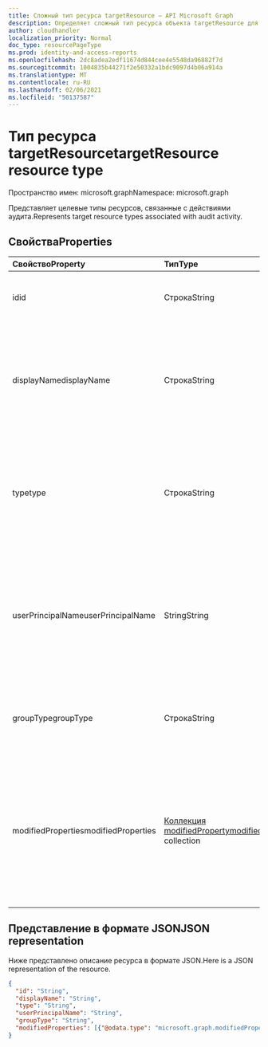 ```yaml
---
title: Сложный тип ресурса targetResource — API Microsoft Graph
description: Определяет сложный тип ресурса объекта targetResource для API Microsoft Graph, который поддерживает действия организации (клиента) по отчетам журнала аудита.
author: cloudhandler
localization_priority: Normal
doc_type: resourcePageType
ms.prod: identity-and-access-reports
ms.openlocfilehash: 2dc8adea2edf11674d844cee4e5548da96882f7d
ms.sourcegitcommit: 1004835b44271f2e50332a1bdc9097d4b06a914a
ms.translationtype: MT
ms.contentlocale: ru-RU
ms.lasthandoff: 02/06/2021
ms.locfileid: "50137587"
---
```

# <a name="targetresource-resource-type"></a><span data-ttu-id="6fc8f-103">Тип ресурса targetResource</span><span class="sxs-lookup"><span data-stu-id="6fc8f-103">targetResource resource type</span></span>

<span data-ttu-id="6fc8f-104">Пространство имен: microsoft.graph</span><span class="sxs-lookup"><span data-stu-id="6fc8f-104">Namespace: microsoft.graph</span></span>

<span data-ttu-id="6fc8f-105">Представляет целевые типы ресурсов, связанные с действиями аудита.</span><span class="sxs-lookup"><span data-stu-id="6fc8f-105">Represents target resource types associated with audit activity.</span></span> 


## <a name="properties"></a><span data-ttu-id="6fc8f-106">Свойства</span><span class="sxs-lookup"><span data-stu-id="6fc8f-106">Properties</span></span>

| <span data-ttu-id="6fc8f-107">Свойство</span><span class="sxs-lookup"><span data-stu-id="6fc8f-107">Property</span></span>     | <span data-ttu-id="6fc8f-108">Тип</span><span class="sxs-lookup"><span data-stu-id="6fc8f-108">Type</span></span>   |<span data-ttu-id="6fc8f-109">Описание</span><span class="sxs-lookup"><span data-stu-id="6fc8f-109">Description</span></span>|
|:---------------|:--------|:----------|
|<span data-ttu-id="6fc8f-110">id</span><span class="sxs-lookup"><span data-stu-id="6fc8f-110">id</span></span>|<span data-ttu-id="6fc8f-111">Строка</span><span class="sxs-lookup"><span data-stu-id="6fc8f-111">String</span></span>|<span data-ttu-id="6fc8f-112">Указывает уникальный ИД ресурса.</span><span class="sxs-lookup"><span data-stu-id="6fc8f-112">Indicates the unique ID of the resource.</span></span>|
|<span data-ttu-id="6fc8f-113">displayName</span><span class="sxs-lookup"><span data-stu-id="6fc8f-113">displayName</span></span>|<span data-ttu-id="6fc8f-114">Строка</span><span class="sxs-lookup"><span data-stu-id="6fc8f-114">String</span></span>|<span data-ttu-id="6fc8f-115">Указывает видимое имя, определенное для ресурса.</span><span class="sxs-lookup"><span data-stu-id="6fc8f-115">Indicates the visible name defined for the resource.</span></span> <span data-ttu-id="6fc8f-116">Обычно указывается, когда создается ресурс.</span><span class="sxs-lookup"><span data-stu-id="6fc8f-116">Typically specified when the resource is created.</span></span>|
|<span data-ttu-id="6fc8f-117">type</span><span class="sxs-lookup"><span data-stu-id="6fc8f-117">type</span></span>|<span data-ttu-id="6fc8f-118">Строка</span><span class="sxs-lookup"><span data-stu-id="6fc8f-118">String</span></span>|<span data-ttu-id="6fc8f-119">Описывает тип ресурса.</span><span class="sxs-lookup"><span data-stu-id="6fc8f-119">Describes the resource type.</span></span>  <span data-ttu-id="6fc8f-120">Примеры значений: `Application` , `Group` , и `ServicePrincipal` `User` .</span><span class="sxs-lookup"><span data-stu-id="6fc8f-120">Example values include `Application`, `Group`, `ServicePrincipal`, and `User`.</span></span>|
|<span data-ttu-id="6fc8f-121">userPrincipalName</span><span class="sxs-lookup"><span data-stu-id="6fc8f-121">userPrincipalName</span></span>|<span data-ttu-id="6fc8f-122">String</span><span class="sxs-lookup"><span data-stu-id="6fc8f-122">String</span></span>|<span data-ttu-id="6fc8f-123">Если **за** установлен тип, это включает имя пользователя, инициа которого было инициировано действие; для `User` других `null` типов.</span><span class="sxs-lookup"><span data-stu-id="6fc8f-123">When **type** is set to `User`, this includes the user name that initiated the action; `null` for other types.</span></span>|
|<span data-ttu-id="6fc8f-124">groupType</span><span class="sxs-lookup"><span data-stu-id="6fc8f-124">groupType</span></span>|<span data-ttu-id="6fc8f-125">Строка</span><span class="sxs-lookup"><span data-stu-id="6fc8f-125">String</span></span>|<span data-ttu-id="6fc8f-126">Если **за** установлен `Group` тип, это указывает на тип группы.</span><span class="sxs-lookup"><span data-stu-id="6fc8f-126">When **type** is set to `Group`, this indicates the group type.</span></span>|
|<span data-ttu-id="6fc8f-127">modifiedProperties</span><span class="sxs-lookup"><span data-stu-id="6fc8f-127">modifiedProperties</span></span>|<span data-ttu-id="6fc8f-128">[Коллекция modifiedProperty](modifiedproperty.md)</span><span class="sxs-lookup"><span data-stu-id="6fc8f-128">[modifiedProperty](modifiedproperty.md) collection</span></span>|<span data-ttu-id="6fc8f-129">Указывает имя, старое значение и новое значение каждого из измененных атрибутов.</span><span class="sxs-lookup"><span data-stu-id="6fc8f-129">Indicates name, old value and new value of each attribute that changed.</span></span> <span data-ttu-id="6fc8f-130">Значения свойств зависят от типа **операции.**</span><span class="sxs-lookup"><span data-stu-id="6fc8f-130">Property values depend on the operation **type**.</span></span>|

## <a name="json-representation"></a><span data-ttu-id="6fc8f-131">Представление в формате JSON</span><span class="sxs-lookup"><span data-stu-id="6fc8f-131">JSON representation</span></span>

<span data-ttu-id="6fc8f-132">Ниже представлено описание ресурса в формате JSON.</span><span class="sxs-lookup"><span data-stu-id="6fc8f-132">Here is a JSON representation of the resource.</span></span>

<!-- {
  "blockType": "resource",
  "optionalProperties": [

  ],
  "@odata.type": "microsoft.graph.targetResource"
}-->

```json
{
  "id": "String",
  "displayName": "String",
  "type": "String",
  "userPrincipalName": "String",
  "groupType": "String", 
  "modifiedProperties": [{"@odata.type": "microsoft.graph.modifiedProperty"}]
}

```


<!-- uuid: 8fcb5dbc-d5aa-4681-8e31-b001d5168d79
2015-10-25 14:57:30 UTC -->
<!-- {
  "type": "#page.annotation",
  "description": "targetResource resource",
  "keywords": "",
  "section": "documentation",
  "tocPath": ""
}-->


